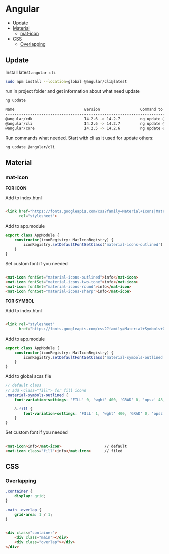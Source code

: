 # Angular

<!-- toc -->

- [Update](#update)
- [Material](#material)
    - [mat-icon](#mat-icon)
- [CSS](#css)
    - [Overlapping](#overlapping)

<!-- tocstop -->

## Update

Install latest `angular cli`

``` bash
sudo npm install --location=global @angular/cli@latest
```

run in project folder and get information about what need update

``` bash
ng update

Name                               Version                  Command to update
--------------------------------------------------------------------------------
@angular/cdk                       14.2.6 -> 14.2.7         ng update @angular/cdk
@angular/cli                       14.2.6 -> 14.2.7         ng update @angular/cli
@angular/core                      14.2.5 -> 14.2.6         ng update @angular/core
```

Run commands what needed. Start with cli as it used for update others:

```bash
ng update @angular/cli
```

## Material

### mat-icon

**FOR ICON**

Add to index.html

```html

<link href="https://fonts.googleapis.com/css?family=Material+Icons|Material+Icons+Outlined|Material+Icons+Two+Tone|Material+Icons+Round|Material+Icons+Sharp"
      rel="stylesheet">
```

Add to app.module

```typescript
export class AppModule {
    constructor(iconRegistry: MatIconRegistry) {
        iconRegistry.setDefaultFontSetClass('material-icons-outlined')
    }
}
```

Set custom font if you needed

```html

<mat-icon fontSet="material-icons-outlined">info</mat-icon>
<mat-icon fontSet="material-icons-two-tone">info</mat-icon>
<mat-icon fontSet="material-icons-round">info</mat-icon>
<mat-icon fontSet="material-icons-sharp">info</mat-icon>
```

**FOR SYMBOL**

Add to index.html

```html

<link rel="stylesheet"
      href="https://fonts.googleapis.com/css2?family=Material+Symbols+Outlined:opsz,wght,FILL,GRAD@20..48,100..700,0..1,-50..200"/>
```

Add to app.module

```typescript
export class AppModule {
    constructor(iconRegistry: MatIconRegistry) {
        iconRegistry.setDefaultFontSetClass('material-symbols-outlined')
    }
}
```

Add to global scss file

```scss
// default class
// add <class="fill"> for fill icons
.material-symbols-outlined {
    font-variation-settings: 'FILL' 0, 'wght' 400, 'GRAD' 0, 'opsz' 48;

    &.fill {
        font-variation-settings: 'FILL' 1, 'wght' 400, 'GRAD' 0, 'opsz' 48;
    }
}
```

Set custom font if you needed

```html

<mat-icon>info</mat-icon>                   // default
<mat-icon class="fill">info</mat-icon>      // filed
```

## CSS

### Overlapping

```CSS
.container {
    display: grid;
}

.main .overlap {
    grid-area: 1 / 1;
}
```

```HTML

<div class="container">
    <div class="main"></div>
    <div class="overlap"></div>
</div>
```
